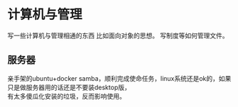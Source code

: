 # 计算机与管理
写一些计算机与管理相通的东西
比如面向对象的思想。
写制度等如何管理文件。


## 服务器
亲手架的ubuntu+docker samba，顺利完成使命任务，linux系统还是ok的，如果只是做服务器用的话还是不要装desktop版，  
有太多傻瓜化安装的垃圾，反而影响使用。  